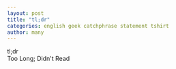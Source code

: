 ```yaml
---
layout: post
title: "tl;dr"
categories: english geek catchphrase statement tshirt
author: many
---
```

tl;dr   
Too Long; Didn't Read
